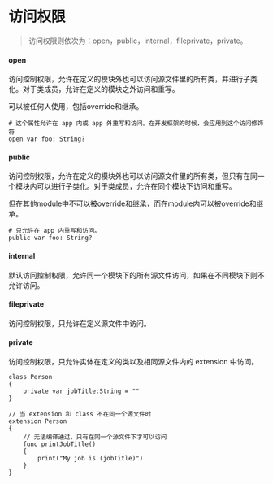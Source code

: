 # 访问权限



> 访问权限则依次为：open，public，internal，fileprivate，private。

#### open

访问控制权限，允许在定义的模块外也可以访问源文件里的所有类，并进行子类化。对于类成员，允许在定义的模块之外访问和重写。

可以被任何人使用，包括override和继承。

```
# 这个属性允许在 app 内或 app 外重写和访问。在开发框架的时候，会应用到这个访问修饰符
open var foo: String? 
```



#### public

访问控制权限，允许在定义的模块外也可以访问源文件里的所有类，但只有在同一个模块内可以进行子类化。对于类成员，允许在同个模块下访问和重写。

但在其他module中不可以被override和继承，而在module内可以被override和继承。

```
# 只允许在 app 内重写和访问。
public var foo: String? 
```



#### internal

默认访问控制权限，允许同一个模块下的所有源文件访问，如果在不同模块下则不允许访问。



#### fileprivate

访问控制权限，只允许在定义源文件中访问。



#### private

访问控制权限，只允许实体在定义的类以及相同源文件内的 extension 中访问。

```
class Person
{
    private var jobTitle:String = ""
}

// 当 extension 和 class 不在同一个源文件时
extension Person
{
    // 无法编译通过，只有在同一个源文件下才可以访问
    func printJobTitle()
    {
        print("My job is (jobTitle)")
    }
}
```



